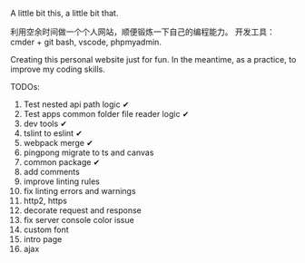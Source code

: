 A little bit this, a little bit that.

利用空余时间做一个个人网站，顺便锻炼一下自己的编程能力。
开发工具：cmder + git bash, vscode, phpmyadmin.

Creating this personal website just for fun. In the meantime, as a practice, to improve my coding skills.

TODOs:
  1. Test nested api path logic ✔
  2. Test apps common folder file reader logic ✔
  3. dev tools ✔
  4. tslint to eslint ✔
  5. webpack merge ✔
  6. pingpong migrate to ts and canvas
  7. common package ✔
  8. add comments
  9. improve linting rules
  10. fix linting errors and warnings
  11. http2, https
  12. decorate request and response
  13. fix server console color issue
  14. custom font
  15. intro page
  16. ajax